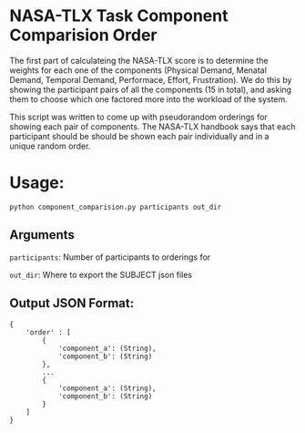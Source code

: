 # NASA-TLX Task Component Comparision Order

The first part of calculateing the NASA-TLX score is to determine the
weights for each one of the components (Physical Demand, Menatal Demand, 
Temporal Demand, Performace, Effort, Frustration). We do this by showing
the participant pairs of all the components (15 in total), 
and asking them to choose which one factored more into the workload
of the system.

This script was written to come up with pseudorandom orderings for showing each
pair of components. The NASA-TLX handbook says that each participant should
be should be shown each pair individually and in a unique random order.

# Usage:

```
python component_comparision.py participants out_dir
```

## Arguments
```participants```: Number of participants to orderings for

```out_dir```: Where to export the SUBJECT json files

## Output JSON Format:
```
{
    'order' : [
        {
            'component_a': (String),
            'component_b': (String)
        },
        ...
        {
            'component_a': (String),
            'component_b': (String)
        }
    ]
}
```